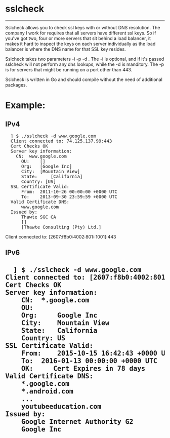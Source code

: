 <h1>sslcheck</h1>
<hr>

Sslcheck allows you to check ssl keys with or without DNS resolution. The company I work for requires that all servers
have different ssl keys.  So if you've got two, four or more servers that sit behind a load balancer, it makes it hard
to inspect the keys on each server individually as the load balancer is where the DNS name for that SSL key resides.

Sslcheck takes two parameters -i <ip address> -p <port> -d <dns name>.  The -i is optional, and if it's passed sslcheck will not
perform any dns lookups, while the -d is manditory. The -p is for servers that might be running on a port other than 443.

Sslcheck is written in Go and should compile without the need of additional packages.
<h1>Example:</h1>
<h2>IPv4</h2>
<pre>
  ] $ ./sslcheck -d www.google.com
  Client connected to: 74.125.137.99:443
  Cert Checks OK
  Server key information:
    CN:	 www.google.com
	  OU:	 []
	  Org:	 [Google Inc]
	  City:	 [Mountain View]
	  State:	 [California]
	  Country: [US]
  SSL Certificate Valid:
	  From:	 2011-10-26 00:00:00 +0000 UTC
	  To:	 2013-09-30 23:59:59 +0000 UTC
  Valid Certificate DNS:
	  www.google.com
  Issued by:
	  Thawte SGC CA
	  []
	  [Thawte Consulting (Pty) Ltd.]</pre>Client connected to: [2607:f8b0:4002:801::1001]:443
</pre>
<h2>IPv6<h2>
<pre>
  ] $ ./sslcheck -d www.google.com
Client connected to: [2607:f8b0:4002:801::1001]:443
Cert Checks OK
Server key information:
	CN:	 *.google.com
	OU:	 
	Org:	 Google Inc
	City:	 Mountain View
	State:	 California
	Country: US
SSL Certificate Valid:
	From:	 2015-10-15 16:42:43 +0000 UTC
	To:	 2016-01-13 00:00:00 +0000 UTC
	OK: 	Cert Expires in 78 days
Valid Certificate DNS:
	*.google.com
	*.android.com
	...
	youtubeeducation.com
Issued by:
	Google Internet Authority G2
	Google Inc
<pre>
